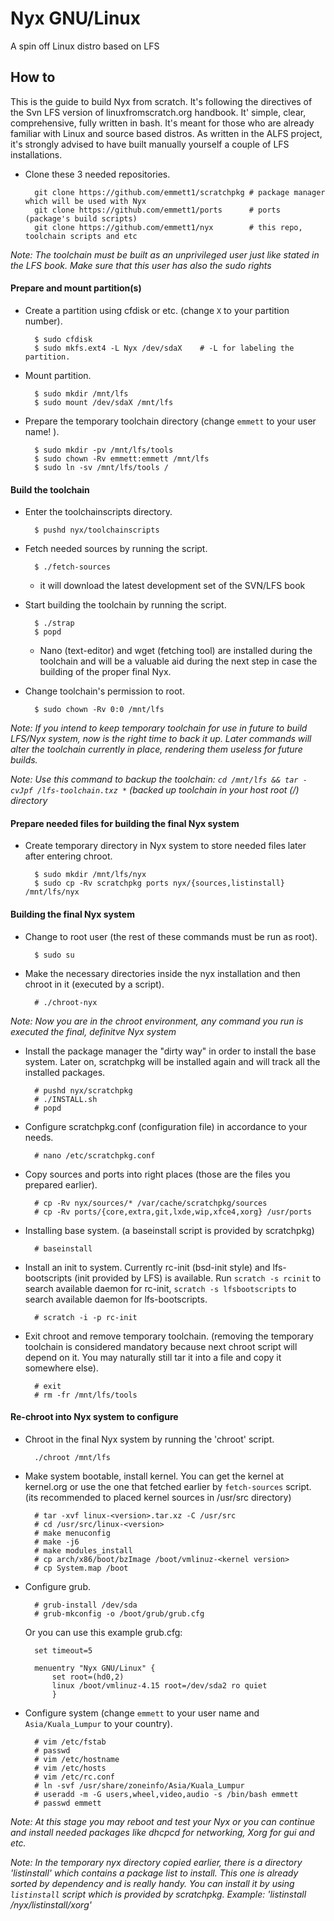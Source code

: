 # Nyx GNU/Linux
A spin off Linux distro based on LFS

## How to
This is the guide to build Nyx from scratch. It's following the directives of the Svn LFS version of linuxfromscratch.org handbook. It' simple, clear, comprehensive, fully written in bash. It's meant for those who are already familiar 
with Linux and source based distros. As written in the ALFS project, it's strongly advised to have built manually yourself a couple
of LFS installations. 

* Clone these 3 needed repositories.

		git clone https://github.com/emmett1/scratchpkg # package manager which will be used with Nyx
		git clone https://github.com/emmett1/ports      # ports (package's build scripts)
		git clone https://github.com/emmett1/nyx        # this repo, toolchain scripts and etc

*Note: The toolchain must be built as an unprivileged user just like stated in the LFS book. Make sure that this user has also the sudo rights*

#### Prepare and mount partition(s)

* Create a partition using cfdisk or etc. (change `X` to your partition number).

		$ sudo cfdisk
		$ sudo mkfs.ext4 -L Nyx /dev/sdaX    # -L for labeling the partition.
		
* Mount partition.

		$ sudo mkdir /mnt/lfs
		$ sudo mount /dev/sdaX /mnt/lfs
		
 		

* Prepare the temporary toolchain directory (change `emmett` to your user name! ).

		$ sudo mkdir -pv /mnt/lfs/tools
		$ sudo chown -Rv emmett:emmett /mnt/lfs
		$ sudo ln -sv /mnt/lfs/tools /

#### Build the toolchain

* Enter the toolchainscripts directory.

		$ pushd nyx/toolchainscripts
		
* Fetch needed sources by running the script. 

		$ ./fetch-sources
		
   - it will download the latest development set of the SVN/LFS book		
* Start building the toolchain by running the script.

		$ ./strap
		$ popd
   - Nano (text-editor) and wget (fetching tool) are installed during the toolchain and will be a valuable aid during 
    the next step in case the building of the proper final Nyx.
    
* Change toolchain's permission to root.

		$ sudo chown -Rv 0:0 /mnt/lfs
		
*Note: If you intend to keep temporary toolchain for use in future to build LFS/Nyx system, now is the right time to back it up. Later commands will alter the toolchain currently in place, rendering them useless for future builds.*

*Note: Use this command to backup the toolchain: `cd /mnt/lfs && tar -cvJpf /lfs-toolchain.txz *` (backed up toolchain in your host root (/) directory*

#### Prepare needed files for building the final Nyx system

* Create temporary directory in Nyx system to store needed files later after entering chroot.

		$ sudo mkdir /mnt/lfs/nyx
		$ sudo cp -Rv scratchpkg ports nyx/{sources,listinstall} /mnt/lfs/nyx

#### Building the final Nyx system

* Change to root user (the rest of these commands must be run as root).

		$ sudo su

* Make the necessary directories inside the nyx installation and then chroot in it (executed by a script).

		# ./chroot-nyx
		
*Note: Now you are in the chroot environment, any command you run is executed the final, definitve Nyx system*

* Install the package manager the "dirty way" in order to install the base system. Later on, scratchpkg will be installed again and will track all the installed packages. 

		# pushd nyx/scratchpkg
		# ./INSTALL.sh
		# popd

* Configure scratchpkg.conf (configuration file) in accordance to your needs.

		# nano /etc/scratchpkg.conf

* Copy sources and ports into right places (those are the files you prepared earlier).

		# cp -Rv nyx/sources/* /var/cache/scratchpkg/sources
		# cp -Rv ports/{core,extra,git,lxde,wip,xfce4,xorg} /usr/ports

* Installing base system. (a baseinstall script is provided by scratchpkg)
	
		# baseinstall

* Install an init to system. Currently rc-init (bsd-init style) and lfs-bootscripts (init provided by LFS) is available. Run `scratch -s rcinit` to search available daemon for rc-init, `scratch -s lfsbootscripts` to search available daemon for lfs-bootscripts.

		# scratch -i -p rc-init

* Exit chroot and remove temporary toolchain. (removing the temporary toolchain is considered mandatory because next chroot script will depend on it. You may naturally still tar it into a file and copy it somewhere else).

		# exit
		# rm -fr /mnt/lfs/tools
		
#### Re-chroot into Nyx system to configure

* Chroot in the final Nyx system by running the 'chroot' script.

		./chroot /mnt/lfs

* Make system bootable, install kernel. You can get the kernel at kernel.org or use the one that fetched earlier by `fetch-sources` script. (its recommended to placed kernel sources in /usr/src directory)

		# tar -xvf linux-<version>.tar.xz -C /usr/src
		# cd /usr/src/linux-<version>
		# make menuconfig
		# make -j6
		# make modules_install
		# cp arch/x86/boot/bzImage /boot/vmlinuz-<kernel version>
		# cp System.map /boot

* Configure grub.

		# grub-install /dev/sda
		# grub-mkconfig -o /boot/grub/grub.cfg
		
  Or you can use this example grub.cfg:

		set timeout=5

		menuentry "Nyx GNU/Linux" {
			set root=(hd0,2)
			linux /boot/vmlinuz-4.15 root=/dev/sda2 ro quiet
			}

* Configure system (change `emmett` to your user name and `Asia/Kuala_Lumpur` to your country).

		# vim /etc/fstab
		# passwd
		# vim /etc/hostname
		# vim /etc/hosts
		# vim /etc/rc.conf
		# ln -svf /usr/share/zoneinfo/Asia/Kuala_Lumpur
		# useradd -m -G users,wheel,video,audio -s /bin/bash emmett
		# passwd emmett
		
*Note: At this stage you may reboot and  test your Nyx or you can continue and install needed packages like dhcpcd for networking, Xorg for gui and etc.*

*Note: In the temporary nyx directory copied earlier, there is  a directory 'listinstall' which contains a  package list to install. This one is already sorted by dependency and is really handy. You can install it by using `listinstall` script which is provided by scratchpkg. Example: 'listinstall /nyx/listinstall/xorg'*
